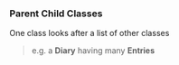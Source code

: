 
### Parent Child Classes

One class looks after a list of other classes
> e.g. a **Diary** having many **Entries**

